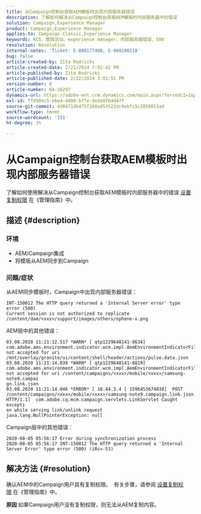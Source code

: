 ```yaml
---
title: 从Campaign控制台获取AEM模板时出现内部服务器错误
description: 了解如何解决从Campaign控制台获取AEM模板时内部服务器中的错误
solution: Campaign,Experience Manager
product: Campaign,Experience Manager
applies-to: Campaign Classic,Experience Manager
keywords: KCS、营销活动、experience manager、内部服务器错误、500
resolution: Resolution
internal-notes: 'Ticket: E-000177400, E-000190218'
bug: false
article-created-by: Zita Rodricks
article-created-date: 2/21/2024 7:02:42 PM
article-published-by: Zita Rodricks
article-published-date: 2/22/2024 3:01:51 PM
version-number: 8
article-number: KA-16297
dynamics-url: https://adobe-ent.crm.dynamics.com/main.aspx?forceUCI=1&pagetype=entityrecord&etn=knowledgearticle&id=ad394ac8-ebd0-ee11-9079-6045bd006268
exl-id: ffd904c5-ebe4-4490-bffe-deda0f64d47f
source-git-commit: 4d8871db475f268ad53522dc9ebfc5c2850853ad
workflow-type: tm+mt
source-wordcount: '151'
ht-degree: 3%

---
```


# 从Campaign控制台获取AEM模板时出现内部服务器错误


了解如何使用解决从Campaign控制台获取AEM模板时内部服务器中的错误 [设置复制权限](https://experienceleague.adobe.com/docs/experience-manager-65/administering/security/security.html?lang=en#setting-replication-privileges) 在《管理指南》中。

## 描述 {#description}


### <b>环境</b>

- AEM/Campaign集成
- 将模板从AEM同步到Campaign


### <b>问题/症状</b>

从AEM同步模板时，Campaign中出现内部服务器错误：


```
INT-150012 The HTTP query returned a 'Internal Server error' type error (500)
Current session is not authorized to replicate /content/dam/<xxx>/support/images/others/ophone-x.png
```


AEM层中的其他错误：


```
03.08.2020 11:21:12.517 *WARN* [ qtp1229648141-8634]  com.adobe.ams.environment.indicator.wcm.impl.AemEnvironmentIndicatorFilter not accepted for uri /mnt/overlay/granite/ui/content/shell/header/actions/pulse.data.json
03.08.2020 11:21:14.038 *WARN* [ qtp1229648141-8819]  com.adobe.ams.environment.indicator.wcm.impl.AemEnvironmentIndicatorFilter not accepted for uri /content/campaigns/<xxx>/mobile/<xxx>/samsung-note9.campai
gn.link.json
03.08.2020 11:21:14.046 *ERROR* [ 10.44.3.4 [ 1596453674038]  POST /content/campaigns/<xxx>/mobile/<xxx>/samsung-note9.campaign.link.json HTTP/1.1]  com.adobe.cq.mcm.campaign.servlets.LinkServlet Caught excepti
on while serving link/unlink request
java.lang.NullPointerException: null
```


Campaign层中的其他错误：


```
2020-08-05 05:56:17 Error during synchronization process
2020-08-05 05:56:17 INT-150012 The HTTP query returned a 'Internal Server Error' type error (500) (iRc=-53)
```





## 解决方法 {#resolution}


确认AEM中的Campaign用户具有复制权限。  有关步骤，请参阅 [设置复制权限](https://experienceleague.adobe.com/docs/experience-manager-65/administering/security/security.html?lang=en#setting-replication-privileges) 在《管理指南》中。

<b>原因</b>
如果Campaign用户没有复制权限，则无法从AEM复制内容。
